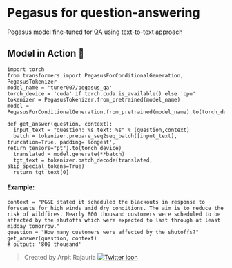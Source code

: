 # Pegasus for question-answering
Pegasus model fine-tuned for QA using text-to-text approach

## Model in Action 🚀
```
import torch
from transformers import PegasusForConditionalGeneration, PegasusTokenizer
model_name = 'tuner007/pegasus_qa'
torch_device = 'cuda' if torch.cuda.is_available() else 'cpu'
tokenizer = PegasusTokenizer.from_pretrained(model_name)
model = PegasusForConditionalGeneration.from_pretrained(model_name).to(torch_device)

def get_answer(question, context):
  input_text = "question: %s text: %s" % (question,context)
  batch = tokenizer.prepare_seq2seq_batch([input_text], truncation=True, padding='longest', return_tensors="pt").to(torch_device)
  translated = model.generate(**batch)
  tgt_text = tokenizer.batch_decode(translated, skip_special_tokens=True)
  return tgt_text[0]
```
#### Example:
```
context = "PG&E stated it scheduled the blackouts in response to forecasts for high winds amid dry conditions. The aim is to reduce the risk of wildfires. Nearly 800 thousand customers were scheduled to be affected by the shutoffs which were expected to last through at least midday tomorrow."
question = "How many customers were affected by the shutoffs?"
get_answer(question, context)
# output: '800 thousand'
```


> Created by Arpit Rajauria
[![Twitter icon](https://cdn0.iconfinder.com/data/icons/shift-logotypes/32/Twitter-32.png)](https://twitter.com/arpit_rajauria)

